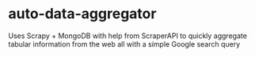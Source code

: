 # auto-data-aggregator
 Uses Scrapy + MongoDB with help from ScraperAPI to quickly aggregate tabular information from the web all with a simple Google search query
